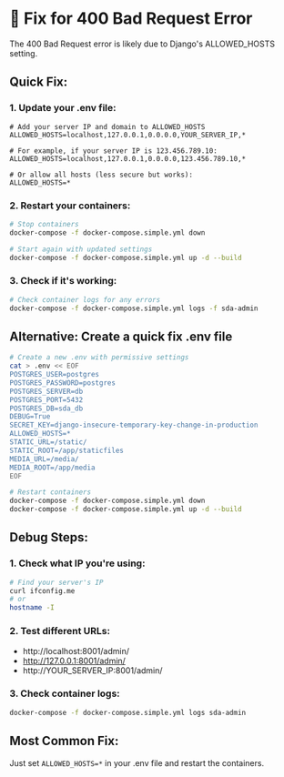 # 🔧 Fix for 400 Bad Request Error

The 400 Bad Request error is likely due to Django's ALLOWED_HOSTS setting.

## Quick Fix:

### 1. Update your .env file:

```env
# Add your server IP and domain to ALLOWED_HOSTS
ALLOWED_HOSTS=localhost,127.0.0.1,0.0.0.0,YOUR_SERVER_IP,*

# For example, if your server IP is 123.456.789.10:
ALLOWED_HOSTS=localhost,127.0.0.1,0.0.0.0,123.456.789.10,*

# Or allow all hosts (less secure but works):
ALLOWED_HOSTS=*
```

### 2. Restart your containers:

```bash
# Stop containers
docker-compose -f docker-compose.simple.yml down

# Start again with updated settings
docker-compose -f docker-compose.simple.yml up -d --build
```

### 3. Check if it's working:

```bash
# Check container logs for any errors
docker-compose -f docker-compose.simple.yml logs -f sda-admin
```

## Alternative: Create a quick fix .env file

```bash
# Create a new .env with permissive settings
cat > .env << EOF
POSTGRES_USER=postgres
POSTGRES_PASSWORD=postgres
POSTGRES_SERVER=db
POSTGRES_PORT=5432
POSTGRES_DB=sda_db
DEBUG=True
SECRET_KEY=django-insecure-temporary-key-change-in-production
ALLOWED_HOSTS=*
STATIC_URL=/static/
STATIC_ROOT=/app/staticfiles
MEDIA_URL=/media/
MEDIA_ROOT=/app/media
EOF

# Restart containers
docker-compose -f docker-compose.simple.yml down
docker-compose -f docker-compose.simple.yml up -d --build
```

## Debug Steps:

### 1. Check what IP you're using:
```bash
# Find your server's IP
curl ifconfig.me
# or
hostname -I
```

### 2. Test different URLs:
- http://localhost:8001/admin/
- http://127.0.0.1:8001/admin/
- http://YOUR_SERVER_IP:8001/admin/

### 3. Check container logs:
```bash
docker-compose -f docker-compose.simple.yml logs sda-admin
```

## Most Common Fix:
Just set `ALLOWED_HOSTS=*` in your .env file and restart the containers.
